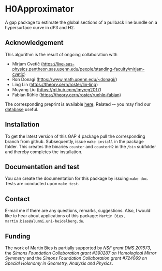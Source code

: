 # H0Approximator
A gap package to estimate the global sections of a pullback line bundle on a hypersurface curve in dP3 and H2.

## Acknowledgement

This algorithm is the result of ongoing collaboration with
* Mirjam Cvetič (https://live-sas-physics.pantheon.sas.upenn.edu/people/standing-faculty/mirjam-cvetic)
* Ron Donagi (https://www.math.upenn.edu/~donagi/)
* Ling Lin (https://theory.cern/roster/lin-ling)
* Muyang Liu (https://github.com/lmyreg2017)
* Fabian Rühle (https://theory.cern/roster/ruehle-fabian)

The corresponding preprint is available [here](https://arxiv.org/abs/2007.00009). Related -- you may find our [database](https://github.com/Learning-line-bundle-cohomology/Database) useful.

## Installation

To get the latest version of this GAP 4 package pull the corresponding branch from github. Subsequently, issue `make install` in the package folder. This creates the binaries `counter` and `counterH2` in the `/bin` subfolder and thereby completes the installation.


## Documentation and test

You can create the documentation for this package by issuing `make doc`. Tests are conducted upon `make test`.


## Contact

E-mail me if there are any questions, remarks, suggestions. Also, I would like to hear about applications of this package: `Martin Bies, martin.bies@alumni.uni-heidelberg.de`.


## Funding

The work of Martin Bies is partially supported by *NSF grant DMS 201673*, the *Simons Foundation Collaboration grant #390287 on Homological Mirror Symmetry* and the *Simons Foundation Collaboration grant #724069 on Special Holonomy in Geometry, Analysis and Physics*.
